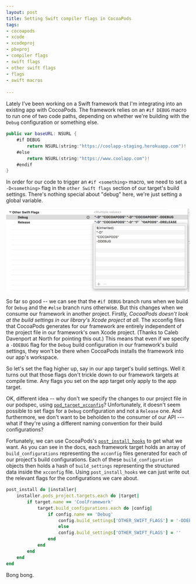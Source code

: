 ```yaml
---
layout: post
title: Setting Swift compiler flags in CocoaPods
tags:
- cocoapods
- xcode
- xcodeproj
- pbxproj
- compiler flags
- swift flags
- other swift flags
- flags
- swift macros

---
```


Lately I've been working on a Swift framework that I'm integrating into an existing app with CocoaPods. The framework relies on an `#if DEBUG` macro to run one of two code paths, depending on whether we're building with the `Debug` configuration or something else.

~~~swift
public var baseURL: NSURL {
    #if DEBUG
        return NSURL(string:"https://coolapp-staging.herokuapp.com")!
    #else
        return NSURL(string:"https://www.coolapp.com")!
    #endif
}
~~~

In order for our code to trigger an `#if <something>` macro, we need to set a `-D<something>` flag in the `other Swift flags` section of our target's build settings. There's nothing special about "debug" here, we're just setting a global variable.

![Target build settings](/assets/target-build-settings.jpg)

So far so good -- we can see that the `#if DEBUG` branch runs when we build for `Debug` and the `#else` branch runs otherwise. But this changes when we consume our framework in another project. Firstly, *CocoaPods doesn't look at the build settings in our library's Xcode project at all.* The xcconfig files that CocoaPods generates for our framework are entirely independent of the project file in our framework's own Xcode project. (Thanks to Caleb Davenport at North for pointing this out.) This means that even if we specify a `-DDEBUG` flag for the `Debug` build configuration in our framework's build settings, they won't be there when CocoaPods installs the framework into our app's workspace.

So let's set the flag higher up, say in our app target's build settings. Well it turns out that those flags don't trickle down to our framework targets at compile time. Any flags you set on the app target only apply to the app target.

OK, different idea -- why don't we specify the changes to our project file in our podspec, using [`pod_target_xcconfig`](https://guides.cocoapods.org/syntax/podspec.html#tab_pod_target_xcconfig)? Unfortunately, it doesn't seem possible to set flags for a `Debug` configuration and not a `Release` one. And furthermore, we don't want to be beholden to the consumer of our API --- what if they're using a different naming convention for their build configurations?

Fortunately, we can use CocoaPods's [`post_install_hooks`](https://guides.cocoapods.org/syntax/podfile.html#tab_post_install) to get what we want. As you can see in the docs, each framework target holds an array of `build_configurations` representing the `xcconfig` files generated for each of our project's build configurations. Each of these `build_configuration` objects then holds a hash of `build_settings` representing the structured data inside the `xcconfig` file. Using `post_install_hooks` we can just write out the relevant flags for the configurations we care about.

~~~ruby
post_install do |installer|
    installer.pods_project.targets.each do |target|
        if target.name == 'CoolFramework'
            target.build_configurations.each do |config|
                if config.name == 'Debug'
                    config.build_settings['OTHER_SWIFT_FLAGS'] = '-DDEBUG'
                    else
                    config.build_settings['OTHER_SWIFT_FLAGS'] = ''
                end
            end
        end
    end
end
~~~

Bong bong.


